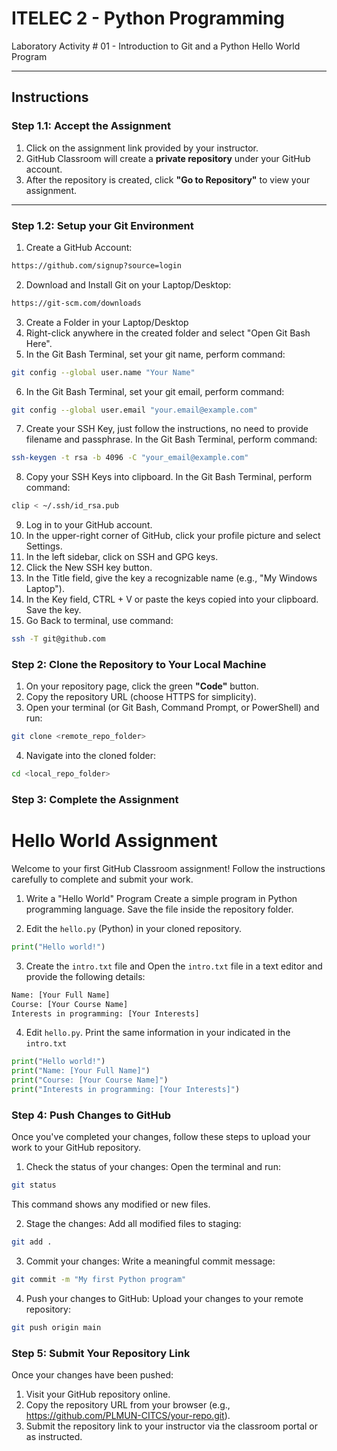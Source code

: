 # ITELEC 2 - Python Programming
Laboratory Activity # 01 - Introduction to Git and a Python Hello World Program

---

## **Instructions**

### **Step 1.1: Accept the Assignment**

1. Click on the assignment link provided by your instructor.
2. GitHub Classroom will create a **private repository** under your GitHub account.
3. After the repository is created, click **"Go to Repository"** to view your assignment.

---

### **Step 1.2: Setup your Git Environment**
1. Create a GitHub Account:
```bash
https://github.com/signup?source=login
```
   
2. Download and Install Git on your Laptop/Desktop:
```bash
https://git-scm.com/downloads
```

3. Create a Folder in your Laptop/Desktop
4. Right-click anywhere in the created folder and select "Open Git Bash Here".
5. In the Git Bash Terminal, set your git name, perform command:
```bash
git config --global user.name "Your Name"
```

6. In the Git Bash Terminal, set your git email, perform command:
```bash
git config --global user.email "your.email@example.com"
```

7. Create your SSH Key, just follow the instructions, no need to provide filename and passphrase. In the Git Bash Terminal, perform command:
```bash
ssh-keygen -t rsa -b 4096 -C "your_email@example.com"
```

8. Copy your SSH Keys into clipboard. In the Git Bash Terminal, perform command:
```bash
clip < ~/.ssh/id_rsa.pub
```

9. Log in to your GitHub account.
10. In the upper-right corner of GitHub, click your profile picture and select Settings.
11. In the left sidebar, click on SSH and GPG keys.
12. Click the New SSH key button.
13. In the Title field, give the key a recognizable name (e.g., "My Windows Laptop").
14. In the Key field, CTRL + V or paste the keys copied into your clipboard. Save the key.
15. Go Back to terminal, use command:
```bash
ssh -T git@github.com
```

### **Step 2: Clone the Repository to Your Local Machine**

1. On your repository page, click the green **"Code"** button.
2. Copy the repository URL (choose HTTPS for simplicity).
3. Open your terminal (or Git Bash, Command Prompt, or PowerShell) and run:

```bash
git clone <remote_repo_folder>
```

4. Navigate into the cloned folder:

```bash
cd <local_repo_folder>
```

### **Step 3: Complete the Assignment**


# **Hello World Assignment**

Welcome to your first GitHub Classroom assignment! Follow the instructions carefully to complete and submit your work.

1. Write a "Hello World" Program
Create a simple program in Python programming language. Save the file inside the repository folder.

2. Edit the `hello.py` (Python) in your cloned repository.
```python
print("Hello world!")
```

3. Create the `intro.txt` file and Open the `intro.txt` file in a text editor and provide the following details:
```txt
Name: [Your Full Name]
Course: [Your Course Name]
Interests in programming: [Your Interests]
```

4. Edit `hello.py`. Print the same information in your indicated in the `intro.txt`
```python
print("Hello world!")
print("Name: [Your Full Name]")
print("Course: [Your Course Name]")
print("Interests in programming: [Your Interests]")
```

### **Step 4: Push Changes to GitHub**
Once you've completed your changes, follow these steps to upload your work to your GitHub repository.

1. Check the status of your changes:
Open the terminal and run:

```bash
git status
```
This command shows any modified or new files.

2. Stage the changes:
Add all modified files to staging:

```bash
git add .
```

3. Commit your changes:
Write a meaningful commit message:

```bash
git commit -m "My first Python program"
```

4. Push your changes to GitHub:
Upload your changes to your remote repository:

```bash
git push origin main
```

### **Step 5: Submit Your Repository Link**
Once your changes have been pushed:
1. Visit your GitHub repository online.
2. Copy the repository URL from your browser (e.g., https://github.com/PLMUN-CITCS/your-repo.git).
3. Submit the repository link to your instructor via the classroom portal or as instructed.

